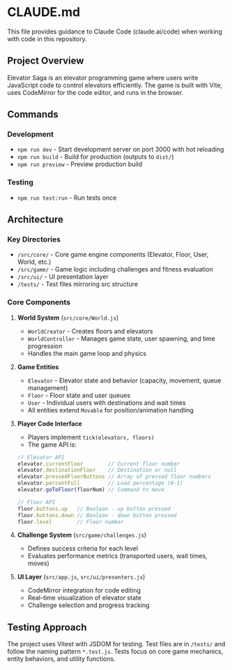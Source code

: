 # CLAUDE.md

This file provides guidance to Claude Code (claude.ai/code) when working with code in this repository.

## Project Overview

Elevator Saga is an elevator programming game where users write JavaScript code to control elevators efficiently. The game is built with Vite, uses CodeMirror for the code editor, and runs in the browser.

## Commands

### Development
- `npm run dev` - Start development server on port 3000 with hot reloading
- `npm run build` - Build for production (outputs to `dist/`)
- `npm run preview` - Preview production build

### Testing
- `npm run test:run` - Run tests once

## Architecture

### Key Directories
- `/src/core/` - Core game engine components (Elevator, Floor, User, World, etc.)
- `/src/game/` - Game logic including challenges and fitness evaluation
- `/src/ui/` - UI presentation layer
- `/tests/` - Test files mirroring src structure

### Core Components

1. **World System** (`src/core/World.js`)
   - `WorldCreator` - Creates floors and elevators
   - `WorldController` - Manages game state, user spawning, and time progression
   - Handles the main game loop and physics

2. **Game Entities**
   - `Elevator` - Elevator state and behavior (capacity, movement, queue management)
   - `Floor` - Floor state and user queues
   - `User` - Individual users with destinations and wait times
   - All entities extend `Movable` for position/animation handling

3. **Player Code Interface**
   - Players implement `tick(elevators, floors)`
   - The game API is:
   ```js
   // Elevator API
   elevator.currentFloor        // Current floor number
   elevator.destinationFloor    // Destination or null
   elevator.pressedFloorButtons // Array of pressed floor numbers
   elevator.percentFull         // Load percentage (0-1)
   elevator.goToFloor(floorNum) // Command to move

   // Floor API
   floor.buttons.up   // Boolean - up button pressed
   floor.buttons.down // Boolean - down button pressed
   floor.level        // Floor number
   ```

4. **Challenge System** (`src/game/challenges.js`)
   - Defines success criteria for each level
   - Evaluates performance metrics (transported users, wait times, moves)

5. **UI Layer** (`src/app.js`, `src/ui/presenters.js`)
   - CodeMirror integration for code editing
   - Real-time visualization of elevator state
   - Challenge selection and progress tracking

## Testing Approach

The project uses Vitest with JSDOM for testing. Test files are in `/tests/` and follow the naming pattern `*.test.js`. Tests focus on core game mechanics, entity behaviors, and utility functions.
